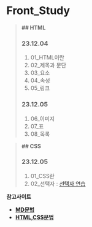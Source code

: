 # Front_Study 
 

>**## HTML**
>  
>### 23.12.04
>1. 01_HTML이란   
>2. 02_제목과 문단   
>3. 03_요소   
>4. 04_속성   
>5. 05_링크   
>
>   
>### 23.12.05
>1. 06_이미지   
>2. 07_표   
>3. 08_목록   
>   

   
>**## CSS**
>  
>### 23.12.05
>1. 01_CSS란   
>2. 02_선택자 : [선택자 연습](https://flukeout.github.io)   

**참고사이트**
+ **[MD문법](https://www.markdownguide.org/)**
+ **[HTML,CSS문법](https://developer.mozilla.org/ko/docs/Learn/CSS)**